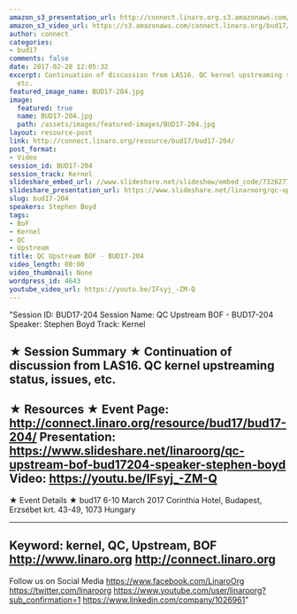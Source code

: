 ```yaml
---
amazon_s3_presentation_url: http://connect.linaro.org.s3.amazonaws.com/bud17/Presentations/BUD17-204%20QC%20Upstreaming%20BoF.pdf
amazon_s3_video_url: https://s3.amazonaws.com/connect.linaro.org/bud17/Videos/Tuesday/BUD17-204%20QC%20Upstreaming%20BoF.mp4
author: connect
categories:
- bud17
comments: false
date: 2017-02-28 12:05:32
excerpt: Continuation of discussion from LAS16. QC kernel upstreaming status, issues,
  etc.
featured_image_name: BUD17-204.jpg
image:
  featured: true
  name: BUD17-204.jpg
  path: /assets/images/featured-images/BUD17-204.jpg
layout: resource-post
link: http://connect.linaro.org/resource/bud17/bud17-204/
post_format:
- Video
session_id: BUD17-204
session_track: Kernel
slideshare_embed_url: //www.slideshare.net/slideshow/embed_code/73262773
slideshare_presentation_url: https://www.slideshare.net/linaroorg/qc-upstream-bof-bud17204-speaker-stephen-boyd
slug: bud17-204
speakers: Stephen Boyd
tags:
- BoF
- Kernel
- QC
- Upstream
title: QC Upstream BOF - BUD17-204
video_length: 00:00
video_thumbnail: None
wordpress_id: 4643
youtube_video_url: https://youtu.be/IFsyj_-ZM-Q
---
```


"Session ID: BUD17-204
Session Name: QC Upstream BOF - BUD17-204
Speaker: Stephen Boyd
Track: Kernel


★ Session Summary ★
Continuation of discussion from LAS16. QC kernel upstreaming status, issues, etc.
---------------------------------------------------
★ Resources ★
Event Page: http://connect.linaro.org/resource/bud17/bud17-204/
Presentation: https://www.slideshare.net/linaroorg/qc-upstream-bof-bud17204-speaker-stephen-boyd
Video: https://youtu.be/IFsyj_-ZM-Q
 ---------------------------------------------------

★ Event Details ★
bud17
6-10 March 2017
Corinthia Hotel, Budapest,
Erzsébet krt. 43-49,
1073 Hungary

---------------------------------------------------
Keyword: kernel, QC, Upstream, BOF
http://www.linaro.org
http://connect.linaro.org
---------------------------------------------------
Follow us on Social Media
https://www.facebook.com/LinaroOrg
https://twitter.com/linaroorg
https://www.youtube.com/user/linaroorg?sub_confirmation=1
https://www.linkedin.com/company/1026961"